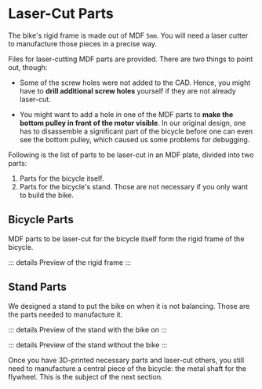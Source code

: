 <script setup>
    import StlViewer from "../.vitepress/theme/components/StlViewer.vue";
    import BicyclePartsToLaserCutTable from "../.vitepress/theme/components/BicyclePartsToLaserCutTable.vue";
    import StandPartsToLaserCutTable from "../.vitepress/theme/components/StandPartsToLaserCutTable.vue";
</script>

# Laser-Cut Parts

The bike's rigid frame is made out of MDF `5mm`. You will need a laser cutter to manufacture those pieces in a precise way.

Files for laser-cutting MDF parts are provided. There are two things to point out, though:

- Some of the screw holes were not added to the CAD. Hence, you might have to **drill additional screw holes** yourself if they are not already laser-cut.

- You might want to add a hole in one of the MDF parts to **make the bottom pulley in front of the motor visible**. In our original design, one has to disassemble a significant part of the bicycle before one can even see the bottom pulley, which caused us some problems for debugging.

Following is the list of parts to be laser-cut in an MDF plate, divided into two parts:

1. Parts for the bicycle itself.
2. Parts for the bicycle's stand. Those are not necessary if you only want to build the bike.

## Bicycle Parts

MDF parts to be laser-cut for the bicycle itself form the rigid frame of the bicycle.

::: details Preview of the rigid frame
<StlViewer stlUrl="/stl/bicycle-mdf-frame.stl" meshColor="#a16207" />
:::

<BicyclePartsToLaserCutTable />

## Stand Parts

We designed a stand to put the bike on when it is not balancing. Those are the parts needed to manufacture it.

::: details Preview of the stand with the bike on
<StlViewer stlUrl="/stl/stand-with-bicycle.stl" meshColor="#a16207" />
:::

::: details Preview of the stand without the bike
<StlViewer stlUrl="/stl/stand-without-bicycle.stl" meshColor="#a16207" />
:::

<StandPartsToLaserCutTable />

Once you have 3D-printed necessary parts and laser-cut others, you still need to manufacture a central piece of the bicycle: the metal shaft for the flywheel. This is the subject of the next section.